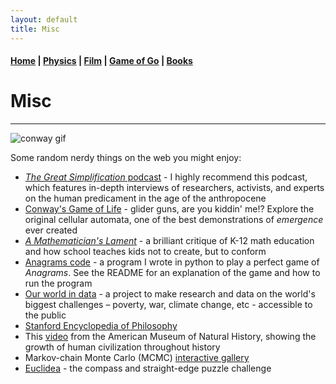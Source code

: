 ```yaml
---
layout: default
title: Misc
---
```


#### [Home](index.md) | [Physics](physics.md) | [Film](film.md) | [Game of Go](go.md) | [Books](books.md)

# Misc
---

![conway gif](/images/glidergun_cropped.gif)

Some random nerdy things on the web you might enjoy:

* [*The Great Simplification* podcast](https://www.youtube.com/@thegreatsimplification) - I highly recommend this podcast, which features in-depth interviews of researchers, activists, and experts on the human predicament in the age of the anthropocene
* [Conway's Game of Life](https://playgameoflife.com/) - glider guns, are you kiddin' me!? Explore the original cellular automata, one of the best demonstrations of *emergence* ever created
* [*A Mathematician's Lament*](docs/Lockhart_2002_A_Mathematician's_Lament.pdf) - a brilliant critique of K-12 math education and how school teaches kids not to create, but to conform
* [Anagrams code](https://github.com/WSLockhart/Anagrams) - a program I wrote in python to play a perfect game of *Anagrams*. See the README for an explanation of the game and how to run the program 
* [Our world in data](https://ourworldindata.org) - a project to make research and data on the world's biggest challenges – poverty, war, climate change, etc - accessible to the public
* [Stanford Encyclopedia of Philosophy](https://plato.stanford.edu/index.html)
* This [video](https://www.youtube.com/watch?v=PUwmA3Q0_OE&ab_channel=AmericanMuseumofNaturalHistory) from the American Museum of Natural History, showing the growth of human civilization throughout history 
* Markov-chain Monte Carlo (MCMC) [interactive gallery](https://chi-feng.github.io/mcmc-demo)
* [Euclidea](https://www.euclidea.xyz/) - the compass and straight-edge puzzle challenge


<!--

* [Timelapse](https://www.youtube.com/watch?v=LLCF7vPanrY) of every nuclear weapon detonated from 1945-1998. 
* [www.erowid.org](https://www.erowid.org/) - the vault of information on and personal accounts of psychoactive drugs
<br/>
NASA TV [live](https://www.nasa.gov/multimedia/nasatv/index.html)
Live view from the International Space Station:
<style>.embed-container { position: relative; padding-bottom: 56.25%; height: 0; overflow: hidden; max-width: 150%; } .embed-container iframe, .embed-container object, .embed-container embed { position: absolute; top: 0; left: 0; width: 100%; height: 100%; }</style>
<iframe src='https://www.ustream.tv/embed/17074538?html5ui' frameborder='0' allowfullscreen></iframe>
-->
